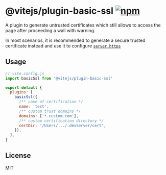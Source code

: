 # @vitejs/plugin-basic-ssl [![npm](https://img.shields.io/npm/v/@vitejs/plugin-basic-ssl.svg)](https://npmjs.com/package/@vitejs/plugin-basic-ssl)

A plugin to generate untrusted certificates which still allows to access the page after proceeding a wall with warning.

In most scenarios, it is recommended to generate a secure trusted certificate instead and use it to configure [`server.https`](https://vitejs.dev/config/server-options.html#server-https)

## Usage

```js
// vite.config.js
import basicSsl from '@vitejs/plugin-basic-ssl'

export default {
  plugins: [
    basicSsl({
      /** name of certification */
      name: 'test',
      /** custom trust domains */
      domains: ['*.custom.com'],
      /** custom certification directory */
      certDir: '/Users/.../.devServer/cert',
    }),
  ],
}
```

## License

MIT
